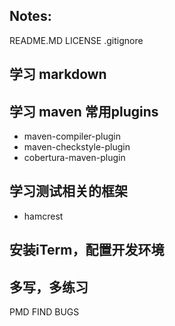 ## Notes:
README.MD
LICENSE
.gitignore

## 学习 markdown

## 学习 maven 常用plugins
* maven-compiler-plugin
* maven-checkstyle-plugin
* cobertura-maven-plugin

## 学习测试相关的框架
* hamcrest

## 安装iTerm，配置开发环境

## 多写，多练习


PMD    FIND BUGS




